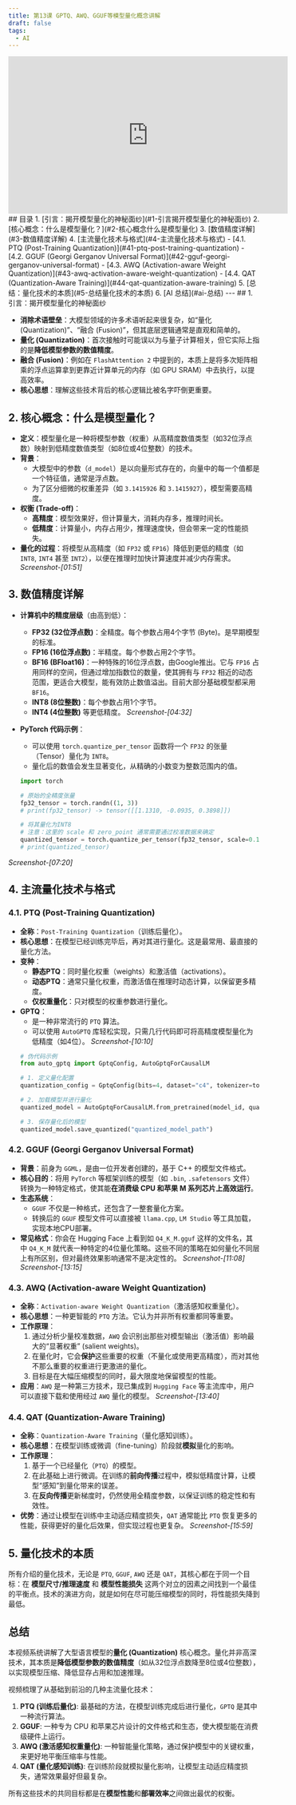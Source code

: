 ```yaml
---
title: 第13课 GPTQ、AWQ、GGUF等模型量化概念讲解
draft: false
tags:
  - AI
---
```

 <iframe width="560" height="315" src="https://player.bilibili.com/player.html?autoplay=0&bvid=BV1euPkerEun" scrolling="no" border="0" frameborder="no" framespacing="0" allowfullscreen="true"></iframe>
## 目录
1. [引言：揭开模型量化的神秘面纱](#1-引言揭开模型量化的神秘面纱)
2. [核心概念：什么是模型量化？](#2-核心概念什么是模型量化)
3. [数值精度详解](#3-数值精度详解)
4. [主流量化技术与格式](#4-主流量化技术与格式)
    - [4.1. PTQ (Post-Training Quantization)](#41-ptq-post-training-quantization)
    - [4.2. GGUF (Georgi Gerganov Universal Format)](#42-gguf-georgi-gerganov-universal-format)
    - [4.3. AWQ (Activation-aware Weight Quantization)](#43-awq-activation-aware-weight-quantization)
    - [4.4. QAT (Quantization-Aware Training)](#44-qat-quantization-aware-training)
5. [总结：量化技术的本质](#5-总结量化技术的本质)
6. [AI 总结](#ai-总结)
---
## 1. 引言：揭开模型量化的神秘面纱

- **消除术语壁垒**：大模型领域的许多术语听起来很复杂，如“量化 (Quantization)”、“融合 (Fusion)”，但其底层逻辑通常是直观和简单的。
- **量化 (Quantization)**：首次接触时可能误以为与量子计算相关，但它实际上指的是**降低模型参数的数值精度**。
- **融合 (Fusion)**：例如在 `FlashAttention 2` 中提到的，本质上是将多次矩阵相乘的浮点运算拿到更靠近计算单元的内存（如 GPU SRAM）中去执行，以提高效率。
- **核心思想**：理解这些技术背后的核心逻辑比被名字吓倒更重要。

## 2. 核心概念：什么是模型量化？

- **定义**：模型量化是一种将模型参数（权重）从高精度数值类型（如32位浮点数）映射到低精度数值类型（如8位或4位整数）的技术。
- **背景**：
    - 大模型中的参数（`d_model`）是以向量形式存在的，向量中的每一个值都是一个特征值，通常是浮点数。
    - 为了区分细微的权重差异（如 `3.1415926` 和 `3.1415927`），模型需要高精度。
- **权衡 (Trade-off)**：
    - **高精度**：模型效果好，但计算量大，消耗内存多，推理时间长。
    - **低精度**：计算量小，内存占用少，推理速度快，但会带来一定的性能损失。
- **量化的过程**：将模型从高精度（如 `FP32` 或 `FP16`）降低到更低的精度（如 `INT8`, `INT4` 甚至 `INT2`），以便在推理时加快计算速度并减少内存需求。
*Screenshot-[01:51]*

## 3. 数值精度详解

- **计算机中的精度层级**（由高到低）：
    - **FP32 (32位浮点数)**：全精度。每个参数占用4个字节 (Byte)。是早期模型的标准。
    - **FP16 (16位浮点数)**：半精度。每个参数占用2个字节。
    - **BF16 (BFloat16)**：一种特殊的16位浮点数，由Google推出。它与 `FP16` 占用同样的空间，但通过增加指数位的数量，使其拥有与 `FP32` 相近的动态范围，更适合大模型，能有效防止数值溢出。目前大部分基础模型都采用 `BF16`。
    - **INT8 (8位整数)**：每个参数占用1个字节。
    - **INT4 (4位整数)** 等更低精度。
*Screenshot-[04:32]*

- **PyTorch 代码示例**：
    - 可以使用 `torch.quantize_per_tensor` 函数将一个 `FP32` 的张量（Tensor）量化为 `INT8`。
    - 量化后的数值会发生显著变化，从精确的小数变为整数范围内的值。
    ```python
    import torch

    # 原始的全精度张量
    fp32_tensor = torch.randn((1, 3))
    # print(fp32_tensor) -> tensor([[1.1310, -0.0935, 0.3898]])
    
    # 将其量化为INT8
    # 注意：这里的 scale 和 zero_point 通常需要通过校准数据来确定
    quantized_tensor = torch.quantize_per_tensor(fp32_tensor, scale=0.1, zero_point=0, dtype=torch.qint8)
    # print(quantized_tensor)
    ```
*Screenshot-[07:20]*

## 4. 主流量化技术与格式

### 4.1. PTQ (Post-Training Quantization)

- **全称**：`Post-Training Quantization`（训练后量化）。
- **核心思想**：在模型已经训练完毕后，再对其进行量化。这是最常用、最直接的量化方法。
- **变种**：
    - **静态PTQ**：同时量化权重（weights）和激活值（activations）。
    - **动态PTQ**：通常只量化权重，而激活值在推理时动态计算，以保留更多精度。
    - **仅权重量化**：只对模型的权重参数进行量化。
- **GPTQ**：
    - 是一种非常流行的 `PTQ` 算法。
    - 可以使用 `AutoGPTQ` 库轻松实现，只需几行代码即可将高精度模型量化为低精度（如4位）。
*Screenshot-[10:10]*
    ```python
    # 伪代码示例
    from auto_gptq import GptqConfig, AutoGptqForCausalLM
    
    # 1. 定义量化配置
    quantization_config = GptqConfig(bits=4, dataset="c4", tokenizer=tokenizer)
    
    # 2. 加载模型并进行量化
    quantized_model = AutoGptqForCausalLM.from_pretrained(model_id, quantization_config=quantization_config)
    
    # 3. 保存量化后的模型
    quantized_model.save_quantized("quantized_model_path")
    ```

### 4.2. GGUF (Georgi Gerganov Universal Format)

- **背景**：前身为 `GGML`，是由一位开发者创建的，基于 C++ 的模型文件格式。
- **核心目的**：将用 `PyTorch` 等框架训练的模型（如 `.bin`, `.safetensors` 文件）转换为一种特定格式，使其能**在消费级 CPU 和苹果 M 系列芯片上高效运行**。
- **生态系统**：
    - `GGUF` 不仅是一种格式，还包含了一整套量化方案。
    - 转换后的 `GGUF` 模型文件可以直接被 `llama.cpp`, `LM Studio` 等工具加载，实现本地CPU部署。
- **常见格式**：你会在 Hugging Face 上看到如 `Q4_K_M.gguf` 这样的文件名，其中 `Q4_K_M` 就代表一种特定的4位量化策略。这些不同的策略在如何量化不同层上有所区别，但对最终效果影响通常不是决定性的。
*Screenshot-[11:08]*
*Screenshot-[13:15]*

### 4.3. AWQ (Activation-aware Weight Quantization)

- **全称**：`Activation-aware Weight Quantization`（激活感知权重量化）。
- **核心思想**：一种更智能的 `PTQ` 方法。它认为并非所有权重都同等重要。
- **工作原理**：
    1. 通过分析少量校准数据，`AWQ` 会识别出那些对模型输出（激活值）影响最大的“显著权重” (salient weights)。
    2. 在量化时，它会**保护**这些重要的权重（不量化或使用更高精度），而对其他不那么重要的权重进行更激进的量化。
    3. 目标是在大幅压缩模型的同时，最大限度地保留模型的性能。
- **应用**：`AWQ` 是一种第三方技术，现已集成到 `Hugging Face` 等主流库中，用户可以直接下载和使用经过 `AWQ` 量化的模型。
*Screenshot-[13:40]*

### 4.4. QAT (Quantization-Aware Training)

- **全称**：`Quantization-Aware Training`（量化感知训练）。
- **核心思想**：在模型训练或微调（fine-tuning）阶段就**模拟**量化的影响。
- **工作原理**：
    1. 基于一个已经量化（`PTQ`）的模型。
    2. 在此基础上进行微调。在训练的**前向传播**过程中，模拟低精度计算，让模型“感知”到量化带来的误差。
    3. 在**反向传播**更新梯度时，仍然使用全精度参数，以保证训练的稳定性和有效性。
- **优势**：通过让模型在训练中主动适应精度损失，`QAT` 通常能比 `PTQ` 恢复更多的性能，获得更好的量化后效果，但实现过程也更复杂。
*Screenshot-[15:59]*

## 5. 量化技术的本质

所有介绍的量化技术，无论是 `PTQ`, `GGUF`, `AWQ` 还是 `QAT`，其核心都在于同一个目标：在 **模型尺寸/推理速度** 和 **模型性能损失** 这两个对立的因素之间找到一个最佳的平衡点。技术的演进方向，就是如何在尽可能压缩模型的同时，将性能损失降到最低。

## 总结

本视频系统讲解了大型语言模型的**量化 (Quantization)** 核心概念。量化并非高深技术，其本质是**降低模型参数的数值精度**（如从32位浮点数降至8位或4位整数），以实现模型压缩、降低显存占用和加速推理。

视频梳理了从基础到前沿的几种主流量化技术：
1.  **PTQ (训练后量化)**: 最基础的方法，在模型训练完成后进行量化，`GPTQ` 是其中一种流行算法。
2.  **GGUF**: 一种专为 CPU 和苹果芯片设计的文件格式和生态，使大模型能在消费级硬件上运行。
3.  **AWQ (激活感知权重量化)**: 一种智能量化策略，通过保护模型中的关键权重，来更好地平衡压缩率与性能。
4.  **QAT (量化感知训练)**: 在训练阶段就模拟量化影响，让模型主动适应精度损失，通常效果最好但最复杂。

所有这些技术的共同目标都是在**模型性能**和**部署效率**之间做出最优的权衡。